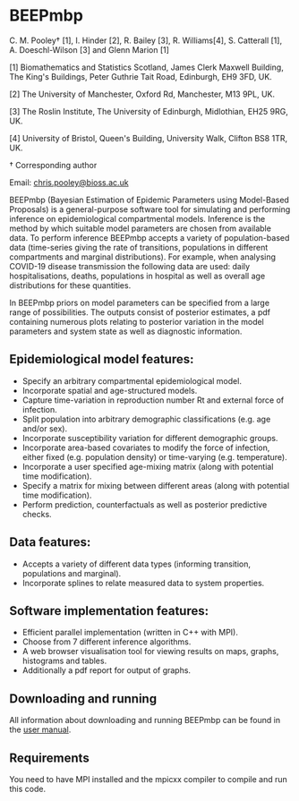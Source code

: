 # BEEPmbp

C. M. Pooley† \[1\], I. Hinder \[2\], R. Bailey \[3\], R. Williams\[4\], S. Catterall \[1\],  A. Doeschl-Wilson \[3\] and Glenn Marion \[1\]

\[1\] Biomathematics and Statistics Scotland, James Clerk Maxwell Building, The King's Buildings, Peter Guthrie Tait Road, Edinburgh, EH9 3FD, UK.

\[2\] The University of Manchester, Oxford Rd, Manchester, M13 9PL, UK.

\[3\] The Roslin Institute, The University of Edinburgh, Midlothian, EH25 9RG, UK. 

\[4\] University of Bristol, Queen's Building, University Walk, Clifton BS8 1TR, UK.

† Corresponding author

Email: [chris.pooley@bioss.ac.uk](mailto:chris.pooley@bioss.ac.uk)

BEEPmbp (Bayesian Estimation of Epidemic Parameters using Model-Based Proposals) is a general-purpose software tool for simulating and performing inference on epidemiological compartmental models. Inference is the method by which suitable model parameters are chosen from available data. To perform inference BEEPmbp accepts a variety of population-based data (time-series giving the rate of transitions, populations in different compartments and marginal distributions). For example, when analysing COVID-19 disease transmission the following data are used: daily hospitalisations, deaths, populations in hospital as well as overall age distributions for these quantities. 

In BEEPmbp priors on model parameters can be specified from a large range of possibilities. The outputs consist of posterior estimates, a pdf containing numerous plots relating to posterior variation in the model parameters and system state as well as diagnostic information. 

## Epidemiological model features:
*	Specify an arbitrary compartmental epidemiological model.
*	Incorporate spatial and age-structured models.
*	Capture time-variation in reproduction number Rt and external force of infection. 
*	Split population into arbitrary demographic classifications (e.g. age and/or sex). 
*	Incorporate susceptibility variation for different demographic groups.
*	Incorporate area-based covariates to modify the force of infection, either fixed (e.g. population density) or time-varying (e.g. temperature). 
*	Incorporate a user specified age-mixing matrix (along with potential time modification). 
*	Specify a matrix for mixing between different areas (along with potential time modification).
*	Perform prediction, counterfactuals as well as posterior predictive checks.

## Data features:
*	Accepts a variety of different data types (informing transition, populations and marginal).
*	Incorporate splines to relate measured data to system properties.

## Software implementation features:
*	Efficient parallel implementation (written in C++ with MPI).
*	Choose from 7 different inference algorithms.
*	A web browser visualisation tool for viewing results on maps, graphs, histograms and tables.
*	Additionally a pdf report for output of graphs.

## Downloading and running

All information about downloading and running BEEPmbp can be found in the [user manual](BEEPmbp_Manual_v1.0.pdf "User guide").

## Requirements

You need to have MPI installed and the mpicxx compiler to compile and run this code.
